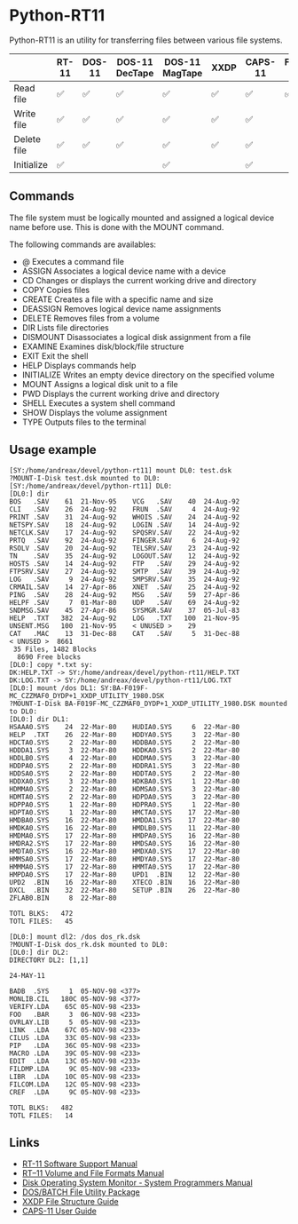 Python-RT11
===========

Python-RT11 is an utility for transferring files between various file systems.

|   | RT-11 | DOS-11 | DOS-11 DecTape | DOS-11 MagTape | XXDP | CAPS-11 | Files-11 |
| ------------- | --- |  --- | --- | --- | --- | --- | --- |
| Read file | :white_check_mark: | :white_check_mark: | :white_check_mark: | :white_check_mark: | :white_check_mark: | :white_check_mark: | :white_check_mark: |
| Write file  | :white_check_mark: | :white_check_mark: | :white_check_mark: | :white_check_mark: | :white_check_mark: | :white_check_mark: | |
| Delete file  | :white_check_mark:  | :white_check_mark: | :white_check_mark: | :white_check_mark: | :white_check_mark: | :white_check_mark: | |
| Initialize  | :white_check_mark:  | | | :white_check_mark: | | :white_check_mark: | |

Commands
--------

The file system must be logically mounted and assigned a logical device name before use.
This is done with the MOUNT command.

The following commands are availables:

* @               Executes a command file
* ASSIGN          Associates a logical device name with a device
* CD              Changes or displays the current working drive and directory
* COPY            Copies files
* CREATE          Creates a file with a specific name and size
* DEASSIGN        Removes logical device name assignments
* DELETE          Removes files from a volume
* DIR             Lists file directories
* DISMOUNT        Disassociates a logical disk assignment from a file
* EXAMINE         Examines disk/block/file structure
* EXIT            Exit the shell
* HELP            Displays commands help
* INITIALIZE      Writes an empty device directory on the specified volume
* MOUNT           Assigns a logical disk unit to a file
* PWD             Displays the current working drive and directory
* SHELL           Executes a system shell command
* SHOW            Displays the volume assignment
* TYPE            Outputs files to the terminal

Usage example
-------------

```
[SY:/home/andreax/devel/python-rt11] mount DL0: test.dsk
?MOUNT-I-Disk test.dsk mounted to DL0:
[SY:/home/andreax/devel/python-rt11] DL0:
[DL0:] dir
BOS   .SAV    61  21-Nov-95    VCG   .SAV    40  24-Aug-92
CLI   .SAV    26  24-Aug-92    FRUN  .SAV     4  24-Aug-92
PRINT .SAV    31  24-Aug-92    WHOIS .SAV    24  24-Aug-92
NETSPY.SAV    18  24-Aug-92    LOGIN .SAV    14  24-Aug-92
NETCLK.SAV    17  24-Aug-92    SPQSRV.SAV    22  24-Aug-92
PRTQ  .SAV    92  24-Aug-92    FINGER.SAV     6  24-Aug-92
RSOLV .SAV    20  24-Aug-92    TELSRV.SAV    23  24-Aug-92
TN    .SAV    35  24-Aug-92    LOGOUT.SAV    12  24-Aug-92
HOSTS .SAV    14  24-Aug-92    FTP   .SAV    29  24-Aug-92
FTPSRV.SAV    27  24-Aug-92    SMTP  .SAV    39  24-Aug-92
LOG   .SAV     9  24-Aug-92    SMPSRV.SAV    35  24-Aug-92
CRMAIL.SAV    14  27-Apr-86    XNET  .SAV    25  24-Aug-92
PING  .SAV    28  24-Aug-92    MSG   .SAV    59  27-Apr-86
HELPF .SAV     7  01-Mar-80    UDP   .SAV    69  24-Aug-92
SNDMSG.SAV    45  27-Apr-86    SYSMGR.SAV    37  05-Jul-83
HELP  .TXT   382  24-Aug-92    LOG   .TXT   100  21-Nov-95
UNSENT.MSG   100  21-Nov-95    < UNUSED >    29
CAT   .MAC    13  31-Dec-88    CAT   .SAV     5  31-Dec-88
< UNUSED >  8661
 35 Files, 1482 Blocks
  8690 Free blocks
[DL0:] copy *.txt sy:
DK:HELP.TXT -> SY:/home/andreax/devel/python-rt11/HELP.TXT
DK:LOG.TXT -> SY:/home/andreax/devel/python-rt11/LOG.TXT
[DL0:] mount /dos DL1: SY:BA-F019F-MC_CZZMAF0_DYDP+1_XXDP_UTILITY_1980.DSK
?MOUNT-I-Disk BA-F019F-MC_CZZMAF0_DYDP+1_XXDP_UTILITY_1980.DSK mounted to DL0:
[DL0:] dir DL1:
HSAAA0.SYS    24  22-Mar-80    HUDIA0.SYS     6  22-Mar-80
HELP  .TXT    26  22-Mar-80    HDDYA0.SYS     3  22-Mar-80
HDCTA0.SYS     2  22-Mar-80    HDDBA0.SYS     2  22-Mar-80
HDDDA1.SYS     3  22-Mar-80    HDDKA0.SYS     2  22-Mar-80
HDDLB0.SYS     4  22-Mar-80    HDDMA0.SYS     3  22-Mar-80
HDDPA0.SYS     2  22-Mar-80    HDDRA1.SYS     3  22-Mar-80
HDDSA0.SYS     2  22-Mar-80    HDDTA0.SYS     2  22-Mar-80
HDDXA0.SYS     3  22-Mar-80    HDKBA0.SYS     1  22-Mar-80
HDMMA0.SYS     2  22-Mar-80    HDMSA0.SYS     3  22-Mar-80
HDMTA0.SYS     2  22-Mar-80    HDPDA0.SYS     3  22-Mar-80
HDPPA0.SYS     1  22-Mar-80    HDPRA0.SYS     1  22-Mar-80
HDPTA0.SYS     1  22-Mar-80    HMCTA0.SYS    17  22-Mar-80
HMDBA0.SYS    16  22-Mar-80    HMDDA1.SYS    17  22-Mar-80
HMDKA0.SYS    16  22-Mar-80    HMDLB0.SYS    11  22-Mar-80
HMDMA0.SYS    17  22-Mar-80    HMDPA0.SYS    16  22-Mar-80
HMDRA2.SYS    17  22-Mar-80    HMDSA0.SYS    16  22-Mar-80
HMDTA0.SYS    16  22-Mar-80    HMDXA0.SYS    17  22-Mar-80
HMMSA0.SYS    17  22-Mar-80    HMDYA0.SYS    17  22-Mar-80
HMMMA0.SYS    17  22-Mar-80    HMMTA0.SYS    17  22-Mar-80
HMPDA0.SYS    17  22-Mar-80    UPD1  .BIN    12  22-Mar-80
UPD2  .BIN    16  22-Mar-80    XTECO .BIN    16  22-Mar-80
DXCL  .BIN    32  22-Mar-80    SETUP .BIN    26  22-Mar-80
ZFLAB0.BIN     8  22-Mar-80

TOTL BLKS:   472
TOTL FILES:   45

[DL0:] mount dl2: /dos dos_rk.dsk
?MOUNT-I-Disk dos_rk.dsk mounted to DL0:
[DL0:] dir DL2:
DIRECTORY DL2: [1,1]

24-MAY-11

BADB  .SYS     1  05-NOV-98 <377>
MONLIB.CIL   180C 05-NOV-98 <377>
VERIFY.LDA    65C 05-NOV-98 <233>
FOO   .BAR     3  06-NOV-98 <233>
OVRLAY.LIB     5  05-NOV-98 <233>
LINK  .LDA    67C 05-NOV-98 <233>
CILUS .LDA    33C 05-NOV-98 <233>
PIP   .LDA    36C 05-NOV-98 <233>
MACRO .LDA    39C 05-NOV-98 <233>
EDIT  .LDA    13C 05-NOV-98 <233>
FILDMP.LDA     9C 05-NOV-98 <233>
LIBR  .LDA    10C 05-NOV-98 <233>
FILCOM.LDA    12C 05-NOV-98 <233>
CREF  .LDA     9C 05-NOV-98 <233>

TOTL BLKS:   482
TOTL FILES:   14
```

Links
-----

* [RT-11 Software Support Manual](http://www.bitsavers.org/www.computer.museum.uq.edu.au/RT-11/DEC-11-ORPGA-A-D%20RT-11%20Software%20Support%20Manual.pdf)
* [RT–11 Volume and File Formats Manual](http://bitsavers.trailing-edge.com/pdf/dec/pdp11/rt11/v5.6_Aug91/AA-PD6PA-TC_RT-11_Volume_and_File_Formats_Manual_Aug91.pdf)
* [Disk Operating System Monitor - System Programmers Manual](http://www.bitsavers.org/pdf/dec/pdp11/dos-batch/DEC-11-OSPMA-A-D_PDP-11_DOS_Monitor_V004A_System_Programmers_Manual_May72.pdf)
* [DOS/BATCH File Utility Package](http://bitsavers.informatik.uni-stuttgart.de/pdf/dec/pdp11/dos-batch/V9/DEC-11-UPPA-A-D_PIP_Aug73.pdf)
* [XXDP File Structure Guide](https://raw.githubusercontent.com/rust11/xxdp/main/XXDP%2B%20File%20Structure.pdf)
* [CAPS-11 User Guide](http://bitsavers.informatik.uni-stuttgart.de/pdf/dec/pdp11/caps-11/DEC-11-OTUGA-A-D_CAPS-11_Users_Guide_Oct73.pdf)
